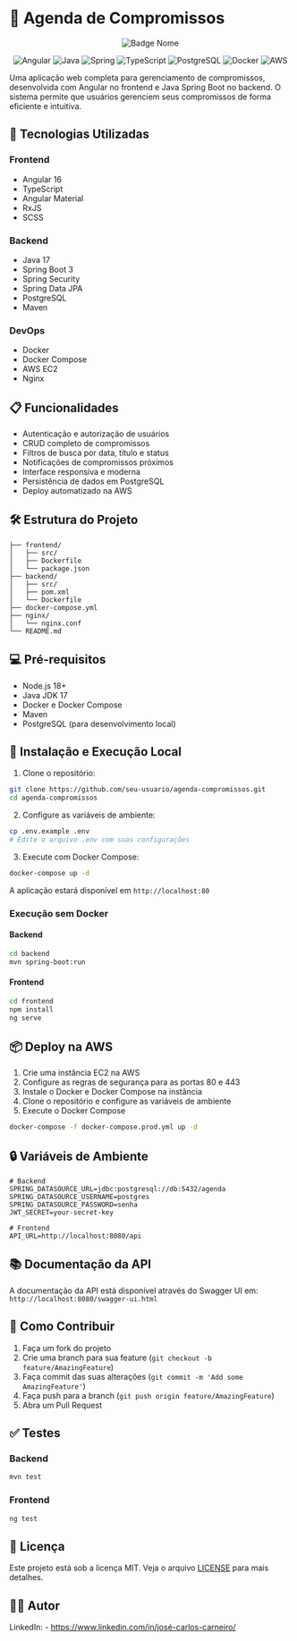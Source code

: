 # 📅 Agenda de Compromissos

<div align="center">

![Badge Nome](https://img.shields.io/badge/Nome-Valor-cor)

![Angular](https://img.shields.io/badge/Angular-DD0031?style=for-the-badge&logo=angular&logoColor=white)
![Java](https://img.shields.io/badge/Java-ED8B00?style=for-the-badge&logo=openjdk&logoColor=white)
![Spring](https://img.shields.io/badge/Spring-6DB33F?style=for-the-badge&logo=spring&logoColor=white)
![TypeScript](https://img.shields.io/badge/TypeScript-007ACC?style=for-the-badge&logo=typescript&logoColor=white)
![PostgreSQL](https://img.shields.io/badge/PostgreSQL-316192?style=for-the-badge&logo=postgresql&logoColor=white)
![Docker](https://img.shields.io/badge/Docker-2496ED?style=for-the-badge&logo=docker&logoColor=white)
![AWS](https://img.shields.io/badge/AWS-232F3E?style=for-the-badge&logo=amazon-aws&logoColor=white)

</div>

Uma aplicação web completa para gerenciamento de compromissos, desenvolvida com Angular no frontend e Java Spring Boot no backend. O sistema permite que usuários gerenciem seus compromissos de forma eficiente e intuitiva.

## 🚀 Tecnologias Utilizadas

### Frontend
- Angular 16
- TypeScript
- Angular Material
- RxJS
- SCSS

### Backend
- Java 17
- Spring Boot 3
- Spring Security
- Spring Data JPA
- PostgreSQL
- Maven

### DevOps
- Docker
- Docker Compose
- AWS EC2
- Nginx

## 📋 Funcionalidades

- Autenticação e autorização de usuários
- CRUD completo de compromissos
- Filtros de busca por data, título e status
- Notificações de compromissos próximos
- Interface responsiva e moderna
- Persistência de dados em PostgreSQL
- Deploy automatizado na AWS

## 🛠️ Estrutura do Projeto

```
├── frontend/
│   ├── src/
│   ├── Dockerfile
│   └── package.json
├── backend/
│   ├── src/
│   ├── pom.xml
│   └── Dockerfile
├── docker-compose.yml
├── nginx/
│   └── nginx.conf
└── README.md
```

## 💻 Pré-requisitos

- Node.js 18+
- Java JDK 17
- Docker e Docker Compose
- Maven
- PostgreSQL (para desenvolvimento local)

## 🔧 Instalação e Execução Local

1. Clone o repositório:
```bash
git clone https://github.com/seu-usuario/agenda-compromissos.git
cd agenda-compromissos
```

2. Configure as variáveis de ambiente:
```bash
cp .env.example .env
# Edite o arquivo .env com suas configurações
```

3. Execute com Docker Compose:
```bash
docker-compose up -d
```

A aplicação estará disponível em `http://localhost:80`

### Execução sem Docker

#### Backend
```bash
cd backend
mvn spring-boot:run
```

#### Frontend
```bash
cd frontend
npm install
ng serve
```

## 📦 Deploy na AWS

1. Crie uma instância EC2 na AWS
2. Configure as regras de segurança para as portas 80 e 443
3. Instale o Docker e Docker Compose na instância
4. Clone o repositório e configure as variáveis de ambiente
5. Execute o Docker Compose

```bash
docker-compose -f docker-compose.prod.yml up -d
```

## 🔒 Variáveis de Ambiente

```env
# Backend
SPRING_DATASOURCE_URL=jdbc:postgresql://db:5432/agenda
SPRING_DATASOURCE_USERNAME=postgres
SPRING_DATASOURCE_PASSWORD=senha
JWT_SECRET=your-secret-key

# Frontend
API_URL=http://localhost:8080/api
```

## 📚 Documentação da API

A documentação da API está disponível através do Swagger UI em:
`http://localhost:8080/swagger-ui.html`

## 🤝 Como Contribuir

1. Faça um fork do projeto
2. Crie uma branch para sua feature (`git checkout -b feature/AmazingFeature`)
3. Faça commit das suas alterações (`git commit -m 'Add some AmazingFeature'`)
4. Faça push para a branch (`git push origin feature/AmazingFeature`)
5. Abra um Pull Request

## ✅ Testes

### Backend
```bash
mvn test
```

### Frontend
```bash
ng test
```

## 📝 Licença

Este projeto está sob a licença MIT. Veja o arquivo [LICENSE](LICENSE) para mais detalhes.

## 👨‍💻 Autor

LinkedIn: - https://www.linkedin.com/in/josé-carlos-carneiro/


